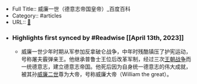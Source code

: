 - Full Title:: 威廉一世（德意志帝国皇帝）_百度百科
- Category:: #articles
- URL:: [🔗](https://baike.baidu.com/item/%E5%A8%81%E5%BB%89%E4%B8%80%E4%B8%96/7594557)
- ### Highlights first synced by #Readwise [[April 13th, 2023]]
    - 威廉一世少年时期从军参加反拿破仑战争，中年时残酷镇压了护宪运动，号称屠夫霰弹亲王。他继承普鲁士王位后改革军制，经过三次[王朝战争](/item/%E7%8E%8B%E6%9C%9D%E6%88%98%E4%BA%89/16328048?fromModule=lemma_inlink)而一统德意志，建立德意志帝国。他死后因为自身统一德意志的伟大成就，被其孙[威廉二世](/item/%E5%A8%81%E5%BB%89%E4%BA%8C%E4%B8%96/2731987?fromModule=lemma_inlink)尊为大帝，号称威廉大帝（William the great）。
